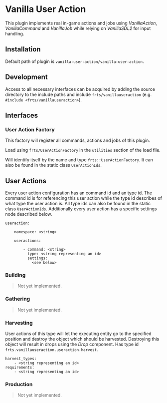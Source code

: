 # Vanilla User Action

This plugin implements real in-game actions and jobs using *VanillaAction*, *VanillaCommand* and *VanillaJob* while relying on *VanillaSDL2* for input handling.

## Installation

Default path of plugin is `vanilla-user-action/vanilla-user-action`.

## Development

Access to all necessary interfaces can be acquired by adding the source directory to the include paths and include `frts/vanillauseraction` (e.g. `#include <frts/vanillauseraction>`).

## Interfaces

### User Action Factory

This factory will register all commands, actions and jobs of this plugin.

Load using `frts/UserActionFactory` in the `utilities` section of the load file. 

Will identify itself by the name and type `frts::UserActionFactory`. It can also be found in the static class `UserActionIds`. 

## User Actions

Every user action configuration has an command id and an type id. The command id is for referencing this user action while the type id describes of what type the user action is. All type ids can also be found in the static class `UserActionIds`. Additionally every user action has a specific settings node described below.

    useraction:

        namespace: <string>
        
        useractions:
        
            - command: <string>
              type: <string representing an id>
              settings:
                <see below>

### Building

> Not yet implemented.

### Gathering

> Not yet implemented.

### Harvesting

User actions of this type will let the executing entity go to the specified position and destroy the object which should be harvested. Destroying this object will result in drops using the *Drop* component. Has type id `frts.vanillauseraction.useraction.harvest`.

    harvest_types: 
        - <string representing an id>
    requirements: 
        - <string representing an id>

### Production

> Not yet implemented.